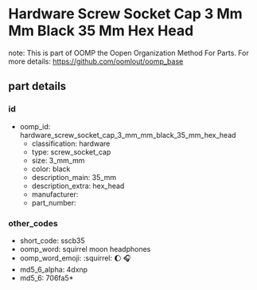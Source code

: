 # Hardware Screw Socket Cap 3 Mm Mm Black 35 Mm Hex Head  

note: This is part of OOMP the Oopen Organization Method For Parts. For more details: https://github.com/oomlout/oomp_base

##  part details





### id
* oomp_id: hardware_screw_socket_cap_3_mm_mm_black_35_mm_hex_head
  * classification: hardware
  * type: screw_socket_cap
  * size: 3_mm_mm
  * color: black
  * description_main: 35_mm
  * description_extra: hex_head
  * manufacturer: 
  * part_number: 

### other_codes
* short_code: sscb35
* oomp_word: squirrel moon headphones
* oomp_word_emoji: :squirrel: :moon: :headphones:
* md5_6_alpha: 4dxnp
* md5_6: 706fa5* 
